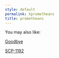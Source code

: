 ```yaml
---
style: default
permalink: Xprometheans
title: prometheans
---
```

You may also like:

[Goodbye](http://scp-wiki.net/goodbye)

[SCP-1192](http://scp-wiki.net/scp-1192)
